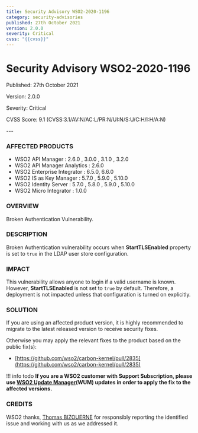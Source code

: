```yaml
---
title: Security Advisory WSO2-2020-1196
category: security-advisories
published: 27th October 2021
version: 2.0.0
severity: Critical
cvss: "{{cvss}}"
---
```


# Security Advisory WSO2-2020-1196

<p class="doc-info">Published: 27th October 2021</p>
<p class="doc-info">Version: 2.0.0</p>
<p class="doc-info">Severity: Critical</p>
<p class="doc-info">CVSS Score: 9.1 (CVSS:3.1/AV:N/AC:L/PR:N/UI:N/S:U/C:H/I:H/A:N)</p>
---

### AFFECTED PRODUCTS
* WSO2 API Manager : 2.6.0 , 3.0.0 , 3.1.0 , 3.2.0
* WSO2 API Manager Analytics : 2.6.0 
* WSO2 Enterprise Integrator : 6.5.0, 6.6.0
* WSO2 IS as Key Manager : 5.7.0 , 5.9.0 , 5.10.0  
* WSO2 Identity Server : 5.7.0 , 5.8.0 , 5.9.0 , 5.10.0
* WSO2 Micro Integrator : 1.0.0


### OVERVIEW
Broken Authentication Vulnerability.


### DESCRIPTION
Broken Authentication vulnerability occurs when **StartTLSEnabled** property is set to `true` in the LDAP user store configuration.


### IMPACT
This vulnerability allows anyone to login if a valid username is known. However, **StartTLSEnabled** is not set to `true` by default. Therefore, a deployment is not impacted unless that configuration is turned on explicitly.


### SOLUTION
If you are using an affected product version, it is highly recommended to migrate to the latest released version to receive security fixes.

Otherwise you may apply the relevant fixes to the product based on the public fix(s):

* [https://github.com/wso2/carbon-kernel/pull/2835](https://github.com/wso2/carbon-kernel/pull/2835)


!!! info todo
    **If you are a WSO2 customer with Support Subscription, please use [WSO2 Update Manager](https://wso2.com/updates/wum)(WUM) updates in order to apply the fix to the affected versions.**


### CREDITS
WSO2 thanks, [Thomas BIZOUERNE](mailto:thomas.bizouerne-ext@socgen.com) for responsibly reporting the identified issue and working with us as we addressed it.
